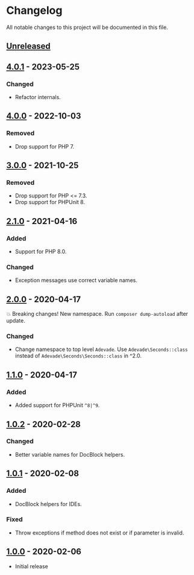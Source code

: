 # Changelog

All notable changes to this project will be documented in this file.

## [Unreleased]

## [4.0.1] - 2023-05-25

### Changed

- Refactor internals.

## [4.0.0] - 2022-10-03

### Removed

- Drop support for PHP 7.

## [3.0.0] - 2021-10-25

### Removed

- Drop support for PHP <= 7.3.
- Drop support for PHPUnit 8.

## [2.1.0] - 2021-04-16

### Added

- Support for PHP 8.0.

### Changed

- Exception messages use correct variable names.

## [2.0.0] - 2020-04-17

:boom: Breaking changes! New namespace. Run `composer dump-autoload` after update.

### Changed

- Change namespace to top level `Adevade`. Use `Adevade\Seconds::class` instead of `Adevade\Seconds\Seconds::class` in ^2.0.

## [1.1.0] - 2020-04-17

### Added

- Added support for PHPUnit `^8|^9`.

## [1.0.2] - 2020-02-28

### Changed

- Better variable names for DocBlock helpers.

## [1.0.1] - 2020-02-08

### Added

- DocBlock helpers for IDEs.

### Fixed

- Throw exceptions if method does not exist or if parameter is invalid.

## [1.0.0] - 2020-02-06

- Initial release

[unreleased]: https://github.com/adevade/seconds/compare/4.0.1...HEAD
[4.0.1]: https://github.com/adevade/seconds/compare/4.0.0...4.0.1
[4.0.0]: https://github.com/adevade/seconds/compare/3.0.0...4.0.0
[3.0.0]: https://github.com/adevade/seconds/compare/2.1.0...3.0.0
[2.1.0]: https://github.com/adevade/seconds/compare/2.0.0...2.1.0
[2.0.0]: https://github.com/adevade/seconds/compare/1.1.0...2.0.0
[1.1.0]: https://github.com/adevade/seconds/compare/1.0.2...1.1.0
[1.0.2]: https://github.com/adevade/seconds/compare/1.0.1...1.0.2
[1.0.1]: https://github.com/adevade/seconds/compare/1.0.0...1.0.1
[1.0.0]: https://github.com/adevade/seconds/releases/tag/1.0.0
